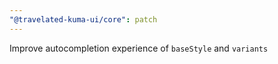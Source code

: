```yaml
---
"@travelated-kuma-ui/core": patch
---
```


Improve autocompletion experience of `baseStyle` and `variants`

